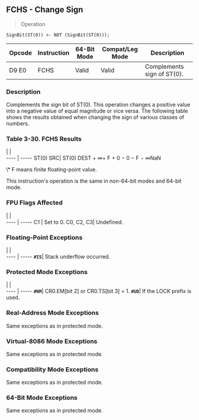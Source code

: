 ## FCHS - Change Sign

> Operation

``` slim
SignBit(ST(0)) <- NOT (SignBit(ST(0)));

```

 Opcode| Instruction| 64-Bit Mode| Compat/Leg Mode| Description               
 ---  | --- | --- | --- | ---
 D9 E0 | FCHS       | Valid      | Valid          | Complements sign of ST(0).

### Description
Complements the sign bit of ST(0). This operation changes a positive value into
a negative value of equal magnitude or vice versa. The following table shows
the results obtained when changing the sign of various classes of numbers.


### Table 3-30. FCHS Results
   | |  
---- | -----
 ST(0) SRC| ST(0) DEST + ∞+ F + 0 − 0 − F − ∞NaN
<aside class="notification">
\* F means finite floating-point value.
</aside>

This instruction's operation is the same in non-64-bit modes and 64-bit mode.



### FPU Flags Affected
   | |  
---- | -----
 C1        | Set to 0. 
 C0, C2, C3| Undefined.

### Floating-Point Exceptions
   | |  
---- | -----
 **``#IS``**| Stack underflow occurred.

### Protected Mode Exceptions
   | |  
---- | -----
 **``#NM``**| CR0.EM[bit 2] or CR0.TS[bit 3] = 1.
 **``#UD``**| If the LOCK prefix is used.        

### Real-Address Mode Exceptions
Same exceptions as in protected mode.


### Virtual-8086 Mode Exceptions
Same exceptions as in protected mode.


### Compatibility Mode Exceptions
Same exceptions as in protected mode.


### 64-Bit Mode Exceptions
Same exceptions as in protected mode.

